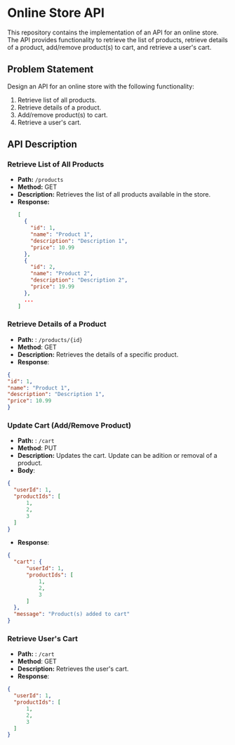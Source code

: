 # Online Store API

This repository contains the implementation of an API for an online store. The API provides functionality to retrieve the list of products, retrieve details of a product, add/remove product(s) to cart, and retrieve a user's cart.

## Problem Statement

Design an API for an online store with the following functionality:  
1. Retrieve list of all products.
2. Retrieve details of a product.
3. Add/remove product(s) to cart.
4. Retrieve a user's cart.

## API Description

### Retrieve List of All Products

- **Path:** `/products`
- **Method:** GET
- **Description:** Retrieves the list of all products available in the store.
- **Response:**
  ```json
  [
    {
      "id": 1,
      "name": "Product 1",
      "description": "Description 1",
      "price": 10.99
    },
    {
      "id": 2,
      "name": "Product 2",
      "description": "Description 2",
      "price": 19.99
    },
    ...
  ]
  ```

### Retrieve Details of a Product

  - **Path:** : `/products/{id}`
  - **Method**: GET
  - **Description:** Retrieves the details of a specific product.
  - **Response**:
  ```json
  {
  "id": 1,
  "name": "Product 1",
  "description": "Description 1",
  "price": 10.99
 } 
```
   
  
### Update Cart (Add/Remove Product)

  - **Path:** : `/cart`
  - **Method**: PUT
  - **Description:** Updates the cart. Update can be adition or removal of a product.
  - **Body**:
  ```json
  {
    "userId": 1,
    "productIds": [
        1,
        2,
        3
    ]
}
``` 

  - **Response**:

  ```json
  {
    "cart": {
        "userId": 1,
        "productIds": [
            1,
            2,
            3
        ]
    },
    "message": "Product(s) added to cart"
  }
  ```


### Retrieve User's Cart 

  - **Path:** : `/cart`
  - **Method**: GET
  - **Description:** Retrieves the user's cart.
  - **Response**:

  ```json
  {
    "userId": 1,
    "productIds": [
        1,
        2,
        3
    ]
}
  ```